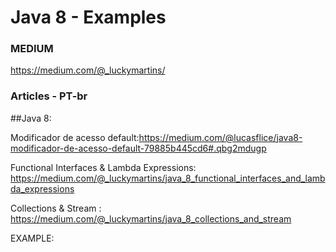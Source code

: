# Java 8 - Examples
### MEDIUM

https://medium.com/@_luckymartins/

### Articles - PT-br
 ##Java 8:
 
 Modificador de acesso default:https://medium.com/@lucasflice/java8-modificador-de-acesso-default-79885b445cd6#.qbg2mdugp
 
Functional Interfaces & Lambda Expressions: https://medium.com/@_luckymartins/java_8_functional_interfaces_and_lambda_expressions

 Collections & Stream : https://medium.com/@_luckymartins/java_8_collections_and_stream
 
 EXAMPLE:
